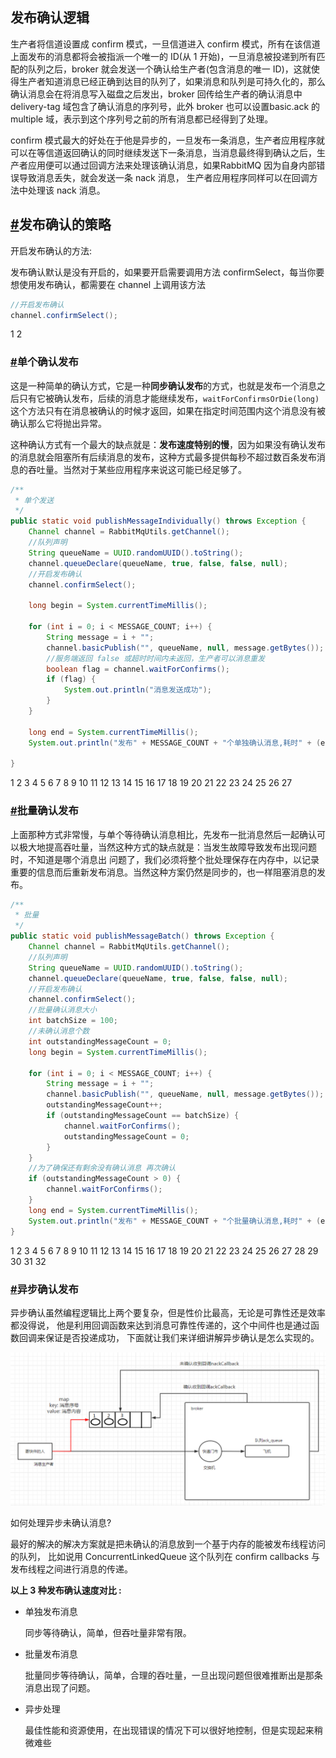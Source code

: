 ## 发布确认逻辑

生产者将信道设置成 confirm 模式，一旦信道进入 confirm 模式，所有在该信道上面发布的消息都将会被指派一个唯一的 ID(从 1 开始)，一旦消息被投递到所有匹配的队列之后，broker 就会发送一个确认给生产者(包含消息的唯一 ID)，这就使得生产者知道消息已经正确到达目的队列了，如果消息和队列是可持久化的，那么确认消息会在将消息写入磁盘之后发出，broker 回传给生产者的确认消息中 delivery-tag 域包含了确认消息的序列号，此外 broker 也可以设置basic.ack 的 multiple 域，表示到这个序列号之前的所有消息都已经得到了处理。

confirm 模式最大的好处在于他是异步的，一旦发布一条消息，生产者应用程序就可以在等信道返回确认的同时继续发送下一条消息，当消息最终得到确认之后，生产者应用便可以通过回调方法来处理该确认消息，如果RabbitMQ 因为自身内部错误导致消息丢失，就会发送一条 nack 消息， 生产者应用程序同样可以在回调方法中处理该 nack 消息。

## [#](https://oddfar.github.io/notes/pages/ef9b33/#发布确认的策略)发布确认的策略

开启发布确认的方法:

发布确认默认是没有开启的，如果要开启需要调用方法 confirmSelect，每当你要想使用发布确认，都需要在 channel 上调用该方法

```java
//开启发布确认
channel.confirmSelect();
```

1
2

### [#](https://oddfar.github.io/notes/pages/ef9b33/#单个确认发布)单个确认发布

这是一种简单的确认方式，它是一种**同步确认发布**的方式，也就是发布一个消息之后只有它被确认发布，后续的消息才能继续发布，`waitForConfirmsOrDie(long)` 这个方法只有在消息被确认的时候才返回，如果在指定时间范围内这个消息没有被确认那么它将抛出异常。

这种确认方式有一个最大的缺点就是：**发布速度特别的慢**，因为如果没有确认发布的消息就会阻塞所有后续消息的发布，这种方式最多提供每秒不超过数百条发布消息的吞吐量。当然对于某些应用程序来说这可能已经足够了。

```java
/**
 * 单个发送
 */
public static void publishMessageIndividually() throws Exception {
    Channel channel = RabbitMqUtils.getChannel();
    //队列声明
    String queueName = UUID.randomUUID().toString();
    channel.queueDeclare(queueName, true, false, false, null);
    //开启发布确认
    channel.confirmSelect();

    long begin = System.currentTimeMillis();

    for (int i = 0; i < MESSAGE_COUNT; i++) {
        String message = i + "";
        channel.basicPublish("", queueName, null, message.getBytes());
        //服务端返回 false 或超时时间内未返回，生产者可以消息重发
        boolean flag = channel.waitForConfirms();
        if (flag) {
            System.out.println("消息发送成功");
        }
    }

    long end = System.currentTimeMillis();
    System.out.println("发布" + MESSAGE_COUNT + "个单独确认消息,耗时" + (end - begin) + "ms");

}
```

1
2
3
4
5
6
7
8
9
10
11
12
13
14
15
16
17
18
19
20
21
22
23
24
25
26
27

### [#](https://oddfar.github.io/notes/pages/ef9b33/#批量确认发布)批量确认发布

上面那种方式非常慢，与单个等待确认消息相比，先发布一批消息然后一起确认可以极大地提高吞吐量，当然这种方式的缺点就是：当发生故障导致发布出现问题时，不知道是哪个消息出 问题了，我们必须将整个批处理保存在内存中，以记录重要的信息而后重新发布消息。当然这种方案仍然是同步的，也一样阻塞消息的发布。

```java
/**
 * 批量
 */
public static void publishMessageBatch() throws Exception {
    Channel channel = RabbitMqUtils.getChannel();
    //队列声明
    String queueName = UUID.randomUUID().toString();
    channel.queueDeclare(queueName, true, false, false, null);
    //开启发布确认
    channel.confirmSelect();
    //批量确认消息大小
    int batchSize = 100;
    //未确认消息个数
    int outstandingMessageCount = 0;
    long begin = System.currentTimeMillis();

    for (int i = 0; i < MESSAGE_COUNT; i++) {
        String message = i + "";
        channel.basicPublish("", queueName, null, message.getBytes());
        outstandingMessageCount++;
        if (outstandingMessageCount == batchSize) {
            channel.waitForConfirms();
            outstandingMessageCount = 0;
        }
    }
    //为了确保还有剩余没有确认消息 再次确认
    if (outstandingMessageCount > 0) {
        channel.waitForConfirms();
    }
    long end = System.currentTimeMillis();
    System.out.println("发布" + MESSAGE_COUNT + "个批量确认消息,耗时" + (end - begin) + "ms");
}
```

1
2
3
4
5
6
7
8
9
10
11
12
13
14
15
16
17
18
19
20
21
22
23
24
25
26
27
28
29
30
31
32

### [#](https://oddfar.github.io/notes/pages/ef9b33/#异步确认发布)异步确认发布

异步确认虽然编程逻辑比上两个要复杂，但是性价比最高，无论是可靠性还是效率都没得说， 他是利用回调函数来达到消息可靠性传递的，这个中间件也是通过函数回调来保证是否投递成功， 下面就让我们来详细讲解异步确认是怎么实现的。

![RabbitMQ-00000034](RabbitMQ-发布确认(4)/RabbitMQ-00000034.png)

如何处理异步未确认消息?

最好的解决的解决方案就是把未确认的消息放到一个基于内存的能被发布线程访问的队列， 比如说用 ConcurrentLinkedQueue 这个队列在 confirm callbacks 与发布线程之间进行消息的传递。

**以上 3 种发布确认速度对比 :**

- 单独发布消息

  同步等待确认，简单，但吞吐量非常有限。

- 批量发布消息

  批量同步等待确认，简单，合理的吞吐量，一旦出现问题但很难推断出是那条消息出现了问题。

- 异步处理

  最佳性能和资源使用，在出现错误的情况下可以很好地控制，但是实现起来稍微难些